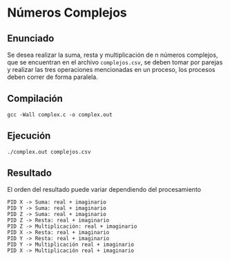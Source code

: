 # Números Complejos

## Enunciado

Se desea realizar la suma, resta y multiplicación de n números complejos, que se encuentran en el archivo ```complejos.csv```, se deben tomar por parejas y realizar las tres operaciones mencionadas en un proceso, los procesos deben correr de forma paralela.

## Compilación

```
gcc -Wall complex.c -o complex.out
```

## Ejecución

```
./complex.out complejos.csv
```

## Resultado

El orden del resultado puede variar dependiendo del procesamiento

```
PID X -> Suma: real + imaginario
PID Y -> Suma: real + imaginario
PID Z -> Suma: real + imaginario
PID Z -> Resta: real + imaginario
PID Z -> Multiplicación: real + imaginario
PID X -> Resta: real + imaginario
PID Y -> Resta: real + imaginario
PID Y -> Multiplicación real + imaginario
PID X -> Multiplicación real + imaginario
```
